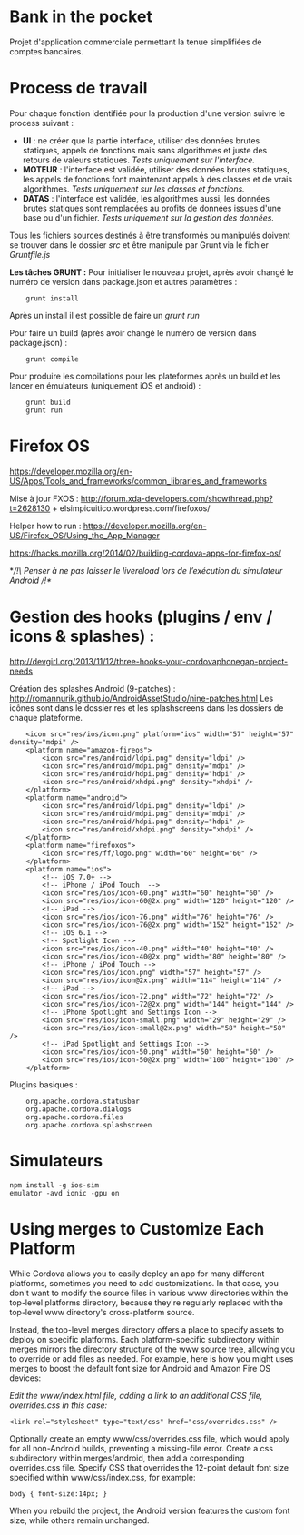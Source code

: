 Bank in the pocket
=====================

Projet d'application commerciale permettant la tenue simplifiées de comptes bancaires.

# Process de travail
Pour chaque fonction identifiée pour la production d'une version suivre le process suivant :
- **UI** : ne créer que la partie interface, utiliser des données brutes statiques, appels de fonctions mais sans algorithmes et juste des retours de valeurs statiques. *Tests uniquement sur l'interface.*
- **MOTEUR** : l'interface est validée, utiliser des données brutes statiques, les appels de fonctions font maintenant appels à des classes et de vrais algorithmes. *Tests uniquement sur les classes et fonctions.*
- **DATAS** : l'interface est validée, les algorithmes aussi, les données brutes statiques sont remplacées au profits de données issues d'une base ou d'un fichier. *Tests uniquement sur la gestion des données.*

Tous les fichiers sources destinés à être transformés ou manipulés doivent se trouver dans le dossier _src_ et être manipulé par Grunt via le fichier *Gruntfile.js*

**Les tâches GRUNT :**
Pour initialiser le nouveau projet, après avoir changé le numéro de version dans package.json et autres paramètres :
```
	grunt install
```

Après un install il est possible de faire un *grunt run*

Pour faire un build (après avoir changé le numéro de version dans package.json) :
```
	grunt compile
```

Pour produire les compilations pour les plateformes après un build et les lancer en émulateurs (uniquement iOS et android) :
```
	grunt build
	grunt run
```

# Firefox OS
https://developer.mozilla.org/en-US/Apps/Tools_and_frameworks/common_libraries_and_frameworks

Mise à jour FXOS : http://forum.xda-developers.com/showthread.php?t=2628130 + elsimpicuitico.wordpress.com/firefoxos/

Helper how to run : https://developer.mozilla.org/en-US/Firefox_OS/Using_the_App_Manager

https://hacks.mozilla.org/2014/02/building-cordova-apps-for-firefox-os/

**/!\ Penser à ne pas laisser le livereload lors de l’exécution du simulateur Android /!\**

# Gestion des hooks (plugins / env / icons & splashes) :
http://devgirl.org/2013/11/12/three-hooks-your-cordovaphonegap-project-needs

Création des splashes Android (9-patches) : http://romannurik.github.io/AndroidAssetStudio/nine-patches.html
Les icônes sont dans le dossier res et les splashscreens dans les dossiers de chaque plateforme.

```
	<icon src="res/ios/icon.png" platform="ios" width="57" height="57" density="mdpi" />
    <platform name="amazon-fireos">
        <icon src="res/android/ldpi.png" density="ldpi" />
        <icon src="res/android/mdpi.png" density="mdpi" />
        <icon src="res/android/hdpi.png" density="hdpi" />
        <icon src="res/android/xhdpi.png" density="xhdpi" />
    </platform>
    <platform name="android">
        <icon src="res/android/ldpi.png" density="ldpi" />
        <icon src="res/android/mdpi.png" density="mdpi" />
        <icon src="res/android/hdpi.png" density="hdpi" />
        <icon src="res/android/xhdpi.png" density="xhdpi" />
    </platform>
    <platform name="firefoxos">
        <icon src="res/ff/logo.png" width="60" height="60" />
    </platform>
    <platform name="ios">
        <!-- iOS 7.0+ -->
        <!-- iPhone / iPod Touch  -->
        <icon src="res/ios/icon-60.png" width="60" height="60" />
        <icon src="res/ios/icon-60@2x.png" width="120" height="120" />
        <!-- iPad -->
        <icon src="res/ios/icon-76.png" width="76" height="76" />
        <icon src="res/ios/icon-76@2x.png" width="152" height="152" />
        <!-- iOS 6.1 -->
        <!-- Spotlight Icon -->
        <icon src="res/ios/icon-40.png" width="40" height="40" />
        <icon src="res/ios/icon-40@2x.png" width="80" height="80" />
        <!-- iPhone / iPod Touch -->
        <icon src="res/ios/icon.png" width="57" height="57" />
        <icon src="res/ios/icon@2x.png" width="114" height="114" />
        <!-- iPad -->
        <icon src="res/ios/icon-72.png" width="72" height="72" />
        <icon src="res/ios/icon-72@2x.png" width="144" height="144" />
        <!-- iPhone Spotlight and Settings Icon -->
        <icon src="res/ios/icon-small.png" width="29" height="29" />
        <icon src="res/ios/icon-small@2x.png" width="58" height="58" />
        <!-- iPad Spotlight and Settings Icon -->
        <icon src="res/ios/icon-50.png" width="50" height="50" />
        <icon src="res/ios/icon-50@2x.png" width="100" height="100" />
    </platform>
```

Plugins basiques :

```
	org.apache.cordova.statusbar
	org.apache.cordova.dialogs
	org.apache.cordova.files
	org.apache.cordova.splashscreen
```

# Simulateurs
```
npm install -g ios-sim
emulator -avd ionic -gpu on
```

# Using merges to Customize Each Platform
While Cordova allows you to easily deploy an app for many different platforms, sometimes you need to add customizations. In that case, you don't want to modify the source files in various www directories within the top-level platforms directory, because they're regularly replaced with the top-level www directory's cross-platform source.

Instead, the top-level merges directory offers a place to specify assets to deploy on specific platforms. Each platform-specific subdirectory within merges mirrors the directory structure of the www source tree, allowing you to override or add files as needed. For example, here is how you might uses merges to boost the default font size for Android and Amazon Fire OS devices:

*Edit the www/index.html file, adding a link to an additional CSS file, overrides.css in this case:*

```
<link rel="stylesheet" type="text/css" href="css/overrides.css" />
```
Optionally create an empty www/css/overrides.css file, which would apply for all non-Android builds, preventing a missing-file error.
Create a css subdirectory within merges/android, then add a corresponding overrides.css file. Specify CSS that overrides the 12-point default font size specified within www/css/index.css, for example:

```
body { font-size:14px; }
```
When you rebuild the project, the Android version features the custom font size, while others remain unchanged.

